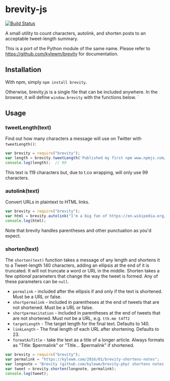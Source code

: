 # brevity-js

[![Build Status](https://travis-ci.org/kylewm/brevity-js.svg?branch=master)](https://travis-ci.org/kylewm/brevity-js)

A small utility to count characters, autolink, and shorten posts to an
acceptable tweet-length summary.

This is a port of the Python module of the same name. Please refer to
https://github.com/kylewm/brevity for documentation.

## Installation

With npm, simply `npm install brevity`.

Otherwise, brevity.js is a single file that can be included
anywhere. In the browser, it will define `window.brevity` with the
functions below.  `

## Usage

### tweetLength(text)

Find out how many characters a message will use on Twitter with
`tweetLength()`:

```javascript
var brevity = require("brevity");
var length = brevity.tweetLength('Published my first npm www.npmjs.com/package/brevity and composer packagist.org/packages/kylewm/brevity packages today!');
console.log(length);  // 99
```

This text is 119 characters but, due to t.co wrapping, will only use
99 characters.

### autolink(text)

Convert URLs in plaintext to HTML links.

```javascript
var brevity = require("brevity");
var html = brevity.autolink("I'm a big fan of https://en.wikipedia.org/wiki/Firefly_(TV_series) (and its creator https://en.wikipedia.org/wiki/Joss_Whedon)");
console.log(html);
```

Note that brevity handles parentheses and other punctuation as you'd
expect.

### shorten(text)

The `shorten(text)` function takes a message of any length and
shortens it to a Tweet-length 140 characters, adding an ellipsis at
the end of it is truncated. It will not truncate a word or URL in the
middle. Shorten takes a few *optional* parameters that change the way
the tweet is formed. Any of these parameters can be `null`.

- `permalink` - included after the ellipsis if and only if the text
  is shortened. Must be a URL or false.
- `shortpermalink` - included in parentheses at the end of tweets
  that are not shortened. Must be a URL or false.
- `shortpermacitation` - included in parentheses at the end of tweets
  that are not shortened. Must *not* be a URL, e.g. `ttk.me t4fT2`
- `targetLength` - The target length for the final text. Defaults to
  140.
- `linkLength` - The final length of each URL after
  shortening. Defaults to 23.
- `formatAsTitle` - take the text as a title of a longer
  article. Always formats as "Title: $permalink" or "Title…
  $permalink" if shortened.

```javascript
var brevity = require("brevity");
var permalink = "https://kylewm.com/2016/01/brevity-shortens-notes";
var longnote = "Brevity (github.com/kylewm/brevity-php) shortens notes that are too long to fit in a single tweet. It can also count characters to help you make sure your note won't need to be shortened!";
var tweet = brevity.shorten(longnote, permalink);
console.log(tweet);
```
